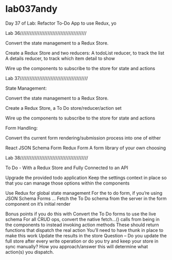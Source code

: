 # lab037andy
Day 37 of Lab: Refactor To-Do App to use Redux, yo

Lab 36/////////////////////////////////////////

Convert the state management to a Redux Store.

Create a Redux Store and two reducers:
A todoList reducer, to track the list
A details reducer, to track which item detail to show

Wire up the components to subscribe to the store for state and actions

Lab 37//////////////////////////////////////////

State Management:

Convert the state management to a Redux Store.

Create a Redux Store, a To Do store/reducer/action set

Wire up the components to subscribe to the store for state and actions

Form Handling:

Convert ths current form rendering/submission process into one of either

React JSON Schema Form
Redux Form
A form library of your own choosing

Lab 38//////////////////////////////////////////

To Do - With a Redux Store and Fully Connected to an API

Upgrade the provided todo application
Keep the settings context in place so that you can manage those options within the components

Use Redux for global state management
For the to do form, if you’re using JSON Schema Forms …
Fetch the To Do schema from the server in the form component on it’s initial render

Bonus points if you do this with <Suspense>
Convert the To Do forms to use the live schema
For all CRUD ops, convert the native fetch...() calls from being in the components to instead invoking action methods
These should return functions that dispatch the real action
You’ll need to have thunk in place to make this work
Update the results in the store
Question – Do you update the full store after every write operation or do you try and keep your store in sync manually? How you approach/answer this will determine what action(s) you dispatch.